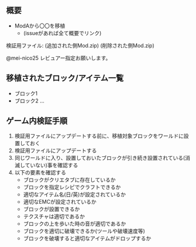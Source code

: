 ## 概要
* ModAから〇〇を移植
  - (issueがあれば全て概要でリンク)

検証用ファイル:
(追加された側Mod.zip)
(削除された側Mod.zip)

@mei-nico25 レビュアー指定お願いします。

## 移植されたブロック/アイテム一覧
* ブロック1
* ブロック2 …

## ゲーム内検証手順
1. 検証用ファイルにアップデートする前に、移植対象ブロックをワールドに設置しておく
2. 検証用ファイルにアップデートする
3. 同じワールドに入り、設置しておいたブロックが引き続き設置されている(消滅していない)事を確認する
4. 以下の要素を確認する
    - ブロックがクリエタブに存在しているか
    - ブロックを指定レシピでクラフトできるか
    - 適切なアイテム名(日/英)が設定されているか
    - 適切なEMCが設定されているか
    - ブロックが設置できるか
    - テクスチャは適切であるか
    - ブロックの上を歩いた時の音が適切であるか
    - ブロックを適切に破壊できるか(ツールや破壊速度等)
    - ブロックを破壊すると適切なアイテムがドロップするか
